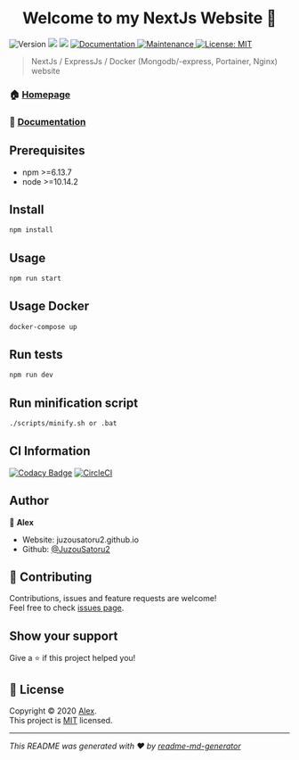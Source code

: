 <h1 align="center">Welcome to my NextJs Website 👋</h1>
<p>
  <img alt="Version" src="https://img.shields.io/badge/version-1.0.3-blue.svg?cacheSeconds=2592000" />
  <img src="https://img.shields.io/badge/npm-%3E%3D6.13.7-blue.svg" />
  <img src="https://img.shields.io/badge/node-%3E%3D10.14.2-blue.svg" />
  <a href="https://github.com/JuzouSatoru2/NextJs-Website#readme" target="_blank">
    <img alt="Documentation" src="https://img.shields.io/badge/documentation-yes-brightgreen.svg" />
  </a>
  <a href="https://github.com/JuzouSatoru2/NextJs-Website/graphs/commit-activity" target="_blank">
    <img alt="Maintenance" src="https://img.shields.io/badge/Maintained%3F-yes-green.svg" />
  </a>
  <a href="https://github.com/JuzouSatoru2/NextJs-Website/blob/master/LICENSE" target="_blank">
    <img alt="License: MIT" src="https://img.shields.io/github/license/JuzouSatoru2/NextJs-Website" />
  </a>
</p>

> NextJs / ExpressJs / Docker (Mongodb/-express, Portainer, Nginx) website

### 🏠 [Homepage](https://github.com/JuzouSatoru2/NextJs-Website#readme)
### 📖 [Documentation](https://github.com/JuzouSatoru2/NextJs-Website/docs/)

## Prerequisites

- npm >=6.13.7
- node >=10.14.2

## Install

```sh
npm install
```

## Usage

```sh
npm run start
```

## Usage Docker

```sh
docker-compose up
```

## Run tests

```sh
npm run dev
```

## Run minification script

```sh
./scripts/minify.sh or .bat
```

## CI Information

[![Codacy Badge](https://api.codacy.com/project/badge/Grade/01f0675aaa774401b6d4321f7afd1830)](https://www.codacy.com/manual/mccr4fthd/NextJs-Website?utm_source=github.com&amp;utm_medium=referral&amp;utm_content=JuzouSatoru2/NextJs-Website&amp;utm_campaign=Badge_Grade) [![CircleCI](https://circleci.com/gh/JuzouSatoru2/NextJs-Website.svg?style=svg)](https://circleci.com/gh/JuzouSatoru2/NextJs-Website)

## Author

👤 **Alex**

* Website: juzousatoru2.github.io
* Github: [@JuzouSatoru2](https://github.com/JuzouSatoru2)

## 🤝 Contributing

Contributions, issues and feature requests are welcome!<br />Feel free to check [issues page](https://github.com/JuzouSatoru2/NextJs-Website/issues). 

## Show your support

Give a ⭐️ if this project helped you!

## 📝 License

Copyright © 2020 [Alex](https://github.com/JuzouSatoru2).<br />
This project is [MIT](https://github.com/JuzouSatoru2/NextJs-Website/blob/master/LICENSE) licensed.

***
_This README was generated with ❤️ by [readme-md-generator](https://github.com/kefranabg/readme-md-generator)_